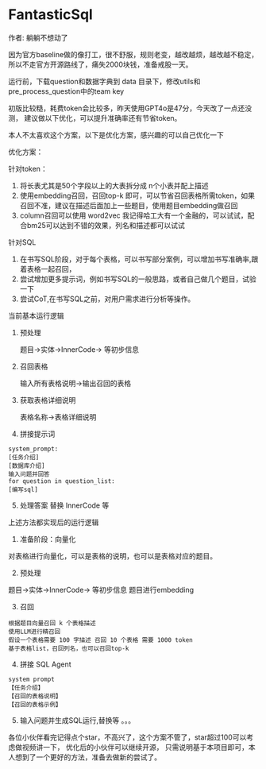 # FantasticSql

作者: 躺躺不想动了

因为官方baseline做的像打工，很不舒服，规则老变，越改越烦，越改越不稳定，
所以不走官方开源路线了，痛失2000块钱，准备戒股一天。

运行前，下载question和数据字典到 data 目录下，修改utils和pre_process_question中的team key


初版比较糙，耗费token会比较多，昨天使用GPT4o是47分，今天改了一点还没测，
建议做以下优化，可以提升准确率还有节省token。

本人不太喜欢这个方案，以下是优化方案，感兴趣的可以自己优化一下

优化方案：

针对token：
1. 将长表尤其是50个字段以上的大表拆分成 n个小表并配上描述
2. 使用embedding召回，召回top-k 即可，可以节省召回表格所需token，如果召回不准，建议在描述后面加上一些题目，使用题目embedding做召回
3. column召回可以使用 word2vec 我记得哈工大有一个金融的，可以试试，配合bm25可以达到不错的效果，列名和描述都可以试试

针对SQL
1. 在书写SQL阶段，对于每个表格，可以书写部分案例，可以增加书写准确率,跟着表格一起召回，
2. 尝试增加更多提示词，例如书写SQL的一般思路，或者自己做几个题目，试验一下
3. 尝试CoT,在书写SQL之前，对用户需求进行分析等操作。

当前基本运行逻辑

1. 预处理

   题目->实体->InnerCode-> 等初步信息

2. 召回表格

   输入所有表格说明->输出召回的表格

3. 获取表格详细说明

   表格名称->表格详细说明
4. 拼接提示词

```
system_prompt:
[任务介绍]
[数据库介绍]
输入问题并回答
for question in question_list:
[编写sql]
```

5. 处理答案
   替换 InnerCode 等

   
上述方法都实现后的运行逻辑

1. 准备阶段：向量化

对表格进行向量化，可以是表格的说明，也可以是表格对应的题目。

2. 预处理 

题目->实体->InnerCode-> 等初步信息
题目进行embedding

3. 召回

```
根据题目向量召回 k 个表格描述
使用LLM进行精召回
假设一个表格需要 100 字描述 召回 10 个表格 需要 1000 token
基于表格list，召回列名，也可以召回top-k
```


4. 拼接 SQL Agent 
```
system prompt
【任务介绍】
【召回的表格说明】
【召回的表格示例】
```

5. 输入问题并生成SQL运行,替换等
   。。。
 
各位小伙伴看完记得点个star，不高兴了，这个方案不管了，star超过100可以考虑做视频讲一下，
优化后的小伙伴可以继续开源，
只需说明基于本项目即可，本人想到了一个更好的方法，准备去做新的尝试了。
